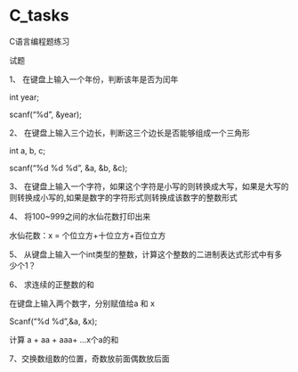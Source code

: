 # C_tasks
C语言编程题练习

试题

1、     在键盘上输入一个年份，判断该年是否为闰年

int year;

scanf(“%d”, &year);

2、     在键盘上输入三个边长，判断这三个边长是否能够组成一个三角形

int a, b, c;

scanf(“%d %d %d”, &a, &b, &c);

3、     在键盘上输入一个字符，如果这个字符是小写的则转换成大写，如果是大写的则转换成小写的,如果是数字的字符形式则转换成该数字的整数形式

4、     将100~999之间的水仙花数打印出来

水仙花数：x = 个位立方+十位立方+百位立方

5、     从键盘上输入一个int类型的整数，计算这个整数的二进制表达式形式中有多少个1？

6、     求连续的正整数的和

在键盘上输入两个数字，分别赋值给a 和 x

Scanf(“%d %d”,&a, &x);

计算 a + aa + aaa+ …x个a的和

7、交换数组数的位置，奇数放前面偶数放后面